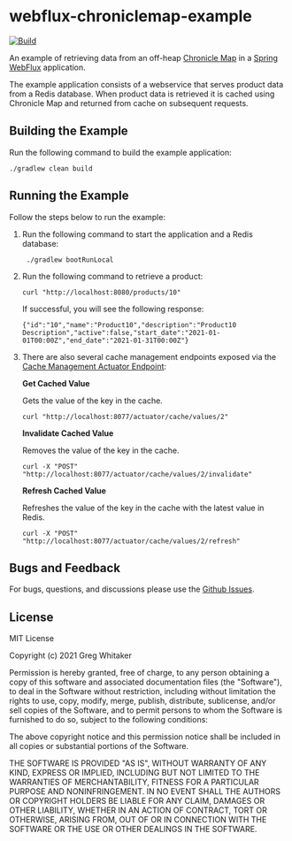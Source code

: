 # webflux-chroniclemap-example
[![Build](https://github.com/gregwhitaker/webflux-chroniclemap-example/actions/workflows/gradle.yml/badge.svg)](https://github.com/gregwhitaker/webflux-chroniclemap-example/actions/workflows/gradle.yml)

An example of retrieving data from an off-heap [Chronicle Map](https://github.com/OpenHFT/Chronicle-Map) in a [Spring WebFlux](https://docs.spring.io/spring-framework/docs/current/reference/html/web-reactive.html) application.

The example application consists of a webservice that serves product data from a Redis
database. When product data is retrieved it is cached using Chronicle Map and returned from cache
on subsequent requests.

## Building the Example
Run the following command to build the example application:

    ./gradlew clean build

## Running the Example
Follow the steps below to run the example:

1. Run the following command to start the application and a Redis database:

        ./gradlew bootRunLocal

2. Run the following command to retrieve a product:

       curl "http://localhost:8080/products/10"
   
   If successful, you will see the following response:

       {"id":"10","name":"Product10","description":"Product10 Description","active":false,"start_date":"2021-01-01T00:00Z","end_date":"2021-01-31T00:00Z"}

3. There are also several cache management endpoints exposed via the [Cache Management Actuator Endpoint](https://github.com/gregwhitaker/webflux-chroniclemap-example/blob/master/src/main/java/example/actuator/CacheManagementEndpoint.java):

   **Get Cached Value**
   
   Gets the value of the key in the cache.

       curl "http://localhost:8077/actuator/cache/values/2"

   **Invalidate Cached Value**

   Removes the value of the key in the cache.

       curl -X "POST" "http://localhost:8077/actuator/cache/values/2/invalidate"

   **Refresh Cached Value**

   Refreshes the value of the key in the cache with the latest value in Redis.

       curl -X "POST" "http://localhost:8077/actuator/cache/values/2/refresh"

## Bugs and Feedback
For bugs, questions, and discussions please use the [Github Issues](https://github.com/gregwhitaker/webflux-chroniclemap-example/issues).

## License
MIT License

Copyright (c) 2021 Greg Whitaker

Permission is hereby granted, free of charge, to any person obtaining a copy
of this software and associated documentation files (the "Software"), to deal
in the Software without restriction, including without limitation the rights
to use, copy, modify, merge, publish, distribute, sublicense, and/or sell
copies of the Software, and to permit persons to whom the Software is
furnished to do so, subject to the following conditions:

The above copyright notice and this permission notice shall be included in all
copies or substantial portions of the Software.

THE SOFTWARE IS PROVIDED "AS IS", WITHOUT WARRANTY OF ANY KIND, EXPRESS OR
IMPLIED, INCLUDING BUT NOT LIMITED TO THE WARRANTIES OF MERCHANTABILITY,
FITNESS FOR A PARTICULAR PURPOSE AND NONINFRINGEMENT. IN NO EVENT SHALL THE
AUTHORS OR COPYRIGHT HOLDERS BE LIABLE FOR ANY CLAIM, DAMAGES OR OTHER
LIABILITY, WHETHER IN AN ACTION OF CONTRACT, TORT OR OTHERWISE, ARISING FROM,
OUT OF OR IN CONNECTION WITH THE SOFTWARE OR THE USE OR OTHER DEALINGS IN THE
SOFTWARE.
